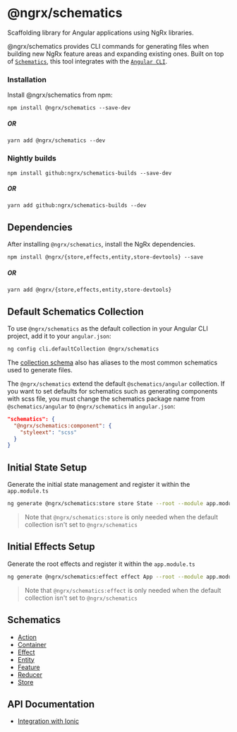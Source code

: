 # @ngrx/schematics

Scaffolding library for Angular applications using NgRx libraries.

@ngrx/schematics provides CLI commands for generating files when building new NgRx feature areas and expanding existing ones. Built on top of [`Schematics`](https://blog.angular.io/schematics-an-introduction-dc1dfbc2a2b2), this tool integrates with the [`Angular CLI`](https://cli.angular.io/).

### Installation

Install @ngrx/schematics from npm:

`npm install @ngrx/schematics --save-dev`

##### OR

`yarn add @ngrx/schematics --dev`

### Nightly builds

`npm install github:ngrx/schematics-builds --save-dev`

##### OR

`yarn add github:ngrx/schematics-builds --dev`

## Dependencies

After installing `@ngrx/schematics`, install the NgRx dependencies.

`npm install @ngrx/{store,effects,entity,store-devtools} --save`

##### OR

`yarn add @ngrx/{store,effects,entity,store-devtools}`

## Default Schematics Collection

To use `@ngrx/schematics` as the default collection in your Angular CLI project,
add it to your `angular.json`:

```sh
ng config cli.defaultCollection @ngrx/schematics
```

The [collection schema](../../modules/schematics/collection.json) also has aliases to the most common schematics used to generate files.

The `@ngrx/schematics` extend the default `@schematics/angular` collection. If you want to set defaults for schematics such as generating components with scss file, you must change the schematics package name from `@schematics/angular` to `@ngrx/schematics` in `angular.json`:

```json
"schematics": {
  "@ngrx/schematics:component": {
    "styleext": "scss"
  }
}
```

## Initial State Setup

Generate the initial state management and register it within the `app.module.ts`

```sh
ng generate @ngrx/schematics:store store State --root --module app.module.ts
```

> Note that `@ngrx/schematics:store` is only needed when the default collection isn't set to `@ngrx/schematics`

## Initial Effects Setup

Generate the root effects and register it within the `app.module.ts`

```sh
ng generate @ngrx/schematics:effect effect App --root --module app.module.ts
```

> Note that `@ngrx/schematics:effect` is only needed when the default collection isn't set to `@ngrx/schematics`

## Schematics

* [Action](action.md)
* [Container](container.md)
* [Effect](effect.md)
* [Entity](entity.md)
* [Feature](feature.md)
* [Reducer](reducer.md)
* [Store](store.md)

## API Documentation

* [Integration with Ionic](ionic.md)
